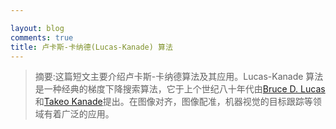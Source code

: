 ```yaml
---

layout: blog
comments: true
title: 卢卡斯-卡纳德(Lucas-Kanade) 算法
---
```


>摘要:这篇短文主要介绍卢卡斯-卡纳德算法及其应用。Lucas-Kanade 算法是一种经典的梯度下降搜索算法，它于上个世纪八十年代由[Bruce D. Lucas](http://www.ri.cmu.edu/person.html?person_id=1802)和[Takeo Kanade](http://www.ri.cmu.edu/person.html?person_id=136)提出。在图像对齐，图像配准，机器视觉的目标跟踪等领域有着广泛的应用。
